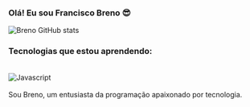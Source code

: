 ### Olá! Eu sou Francisco Breno 😎

![Breno GitHub stats](https://github-readme-stats.vercel.app/api?username=BrenoLira01&show_icons=true&theme=dark)

### Tecnologias que estou aprendendo:

<div style="display: inline_block"><br/>
<img align= "center" alt="Javascript" src=https://img.shields.io/badge/JavaScript-F7DF1E?style=for-the-badge&logo=javascript&logoColor=black />
</div><br>
Sou Breno, um entusiasta da programação apaixonado por tecnologia. 
